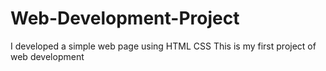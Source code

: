 # Web-Development-Project
I developed a simple web page using HTML CSS This is my first project of web development 
